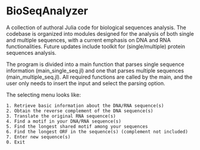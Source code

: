 # BioSeqAnalyzer
A collection of authoral Julia code for biological sequences analysis. The codebase is organized into modules designed for the analysis of both single and multiple sequences, with a current emphasis on DNA and RNA functionalities. Future updates include toolkit for (single/multiple) protein sequences analysis.

The program is divided into a main function that parses single sequence information (main_single_seq.jl) and one that parses multiple sequences (main_multiple_seq.jl).
All required functions are called by the main, and the user only needs to insert the input and select the parsing option.

The selecting menu looks like:

```Choose a function:
1. Retrieve basic information about the DNA/RNA sequence(s)
2. Obtain the reverse complement of the DNA sequence(s)
3. Translate the original RNA sequence(s)
4. Find a motif in your DNA/RNA sequence(s)
5. Find the longest shared motif among your sequences
6. Find the longest ORF in the sequence(s) (complement not included)
7. Enter new sequence(s)
0. Exit
